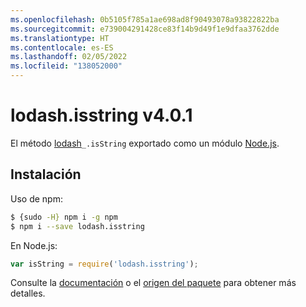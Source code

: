 ```yaml
---
ms.openlocfilehash: 0b5105f785a1ae698ad8f90493078a93822822ba
ms.sourcegitcommit: e739004291428ce83f14b9d49f1e9dfaa3762dde
ms.translationtype: HT
ms.contentlocale: es-ES
ms.lasthandoff: 02/05/2022
ms.locfileid: "138052000"
---
```

# <a name="lodashisstring-v401"></a>lodash.isstring v4.0.1

El método [lodash](https://lodash.com/)`_.isString` exportado como un módulo [Node.js](https://nodejs.org/).

## <a name="installation"></a>Instalación

Uso de npm:
```bash
$ {sudo -H} npm i -g npm
$ npm i --save lodash.isstring
```

En Node.js:
```js
var isString = require('lodash.isstring');
```

Consulte la [documentación](https://lodash.com/docs#isString) o el [origen del paquete](https://github.com/lodash/lodash/blob/4.0.1-npm-packages/lodash.isstring) para obtener más detalles.
